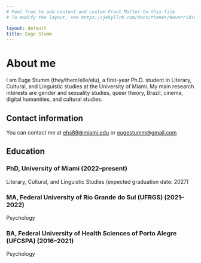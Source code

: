 ```yaml
---
# Feel free to add content and custom Front Matter to this file.
# To modify the layout, see https://jekyllrb.com/docs/themes/#overriding-theme-defaults

layout: default
title: Euge Stumm 
---
```


# About me

I am Euge Stumm (they/them/elle/elu), a first-year Ph.D. student in Literary, Cultural, and Linguistic studies at the University of Miami. My main research interests are gender and sexuality studies, queer theory, Brazil, cinema, digital humanities, and cultural studies. 

## Contact information

You can contact me at [ehs89@miami.edu](mailto:ehs89@miami.edu) or [eugestumm@gmail.com](mailto:eugestumm@gmail.com)

## Education 

### PhD, University of Miami (2022–present)
Literary, Cultural, and Linguistic Studies (expected graduation date: 2027)

### MA, Federal University of Rio Grande do Sul (UFRGS) (2021–2022)
Psychology

### BA, Federal University of Health Sciences of Porto Alegre (UFCSPA) (2016–2021)
Psychology